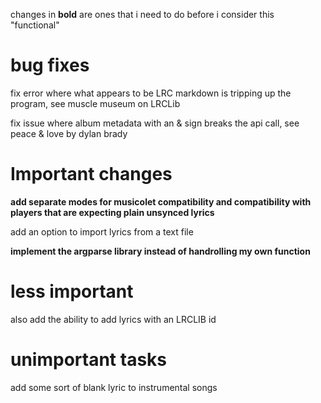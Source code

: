 changes in **bold** are ones that i need to do before i consider this
"functional"

# bug fixes

fix error where what appears to be LRC markdown is tripping up the program, 
see muscle museum on LRCLib

fix issue where album metadata with an & sign breaks the api call, see
peace & love by dylan brady
# Important changes

**add separate modes for musicolet compatibility and compatibility with players
that are expecting plain unsynced lyrics**

add an option to import lyrics from a text file

**implement the argparse library instead of handrolling my own function**
# less important
also add the ability to add lyrics with an LRCLIB id

# unimportant tasks
add some sort of blank lyric to instrumental songs